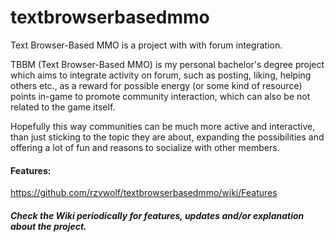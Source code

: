 # textbrowserbasedmmo
Text Browser-Based MMO is a project with with forum integration.

TBBM (Text Browser-Based MMO) is my personal bachelor's degree project which aims to integrate activity on forum, such as posting, liking, helping others etc., as a reward for possible energy (or some kind of resource) points in-game to promote community interaction, which can also be not related to the game itself.

Hopefully this way communities can be much more active and interactive, than just sticking to the topic they are about, expanding the possibilities and offering a lot of fun and reasons to socialize with other members.

#### Features:
https://github.com/rzvwolf/textbrowserbasedmmo/wiki/Features

##### Check the Wiki periodically for features, updates and/or explanation about the project.
